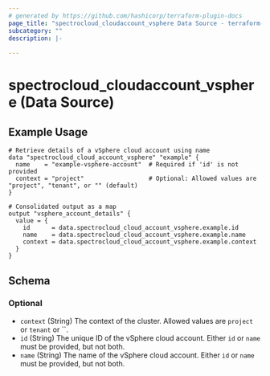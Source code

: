 ```yaml
---
# generated by https://github.com/hashicorp/terraform-plugin-docs
page_title: "spectrocloud_cloudaccount_vsphere Data Source - terraform-provider-spectrocloud"
subcategory: ""
description: |-
  
---
```


# spectrocloud_cloudaccount_vsphere (Data Source)

## Example Usage

```hcl
# Retrieve details of a vSphere cloud account using name
data "spectrocloud_cloud_account_vsphere" "example" {
  name    = "example-vsphere-account"  # Required if 'id' is not provided
  context = "project"                  # Optional: Allowed values are "project", "tenant", or "" (default)
}

# Consolidated output as a map
output "vsphere_account_details" {
  value = {
    id      = data.spectrocloud_cloud_account_vsphere.example.id
    name    = data.spectrocloud_cloud_account_vsphere.example.name
    context = data.spectrocloud_cloud_account_vsphere.example.context
  }
}
```

<!-- schema generated by tfplugindocs -->
## Schema

### Optional

- `context` (String) The context of the cluster. Allowed values are `project` or `tenant` or ``.
- `id` (String) The unique ID of the vSphere cloud account. Either `id` or `name` must be provided, but not both.
- `name` (String) The name of the vSphere cloud account. Either `id` or `name` must be provided, but not both.
